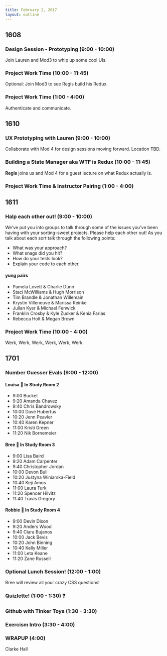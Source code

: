 ```yaml
---
title: February 2, 2017
layout: outline
---
```


## 1608

### Design Session - Prototyping (9:00 - 10:00)
Join Lauren and Mod3 to whip up some cool UIs.

### Project Work Time (10:00 - 11:45)
Optional: Join Mod3 to see Regis build his Redux.

### Project Work Time (1:00 - 4:00)
Authenticate and communicate.

## 1610

### UX Prototyping with Lauren (9:00 - 10:00)
Collaborate with Mod 4 for design sessions moving forward. Location TBD.

### Building a State Manager aka WTF is Redux (10:00 - 11:45)
**Regis** joins us and Mod 4 for a guest lecture on what Redux actually is.  

### Project Work Time & Instructor Pairing (1:00 - 4:00)

## 1611

### Halp each other out! (9:00 - 10:00)

We've put you into groups to talk through some of the issues you've been having with your sorting-sweet projects. Please help each other out!
As you talk about each sort talk through the following points:

  - What was your approach?
  - What snags did you hit?
  - How do your tests look?
  - Explain your code to each other.

#### yung pairs

* Pamela Lovett & Charlie Dunn
* Staci McWilliams & Hugh Morrison
* Tim Brandle & Jonathan Willemain
* Krystin Villeneuve & Marissa Reinke
* Julian Kyer & Michael Fenwick
* Franklin Crosby & Kyle Zucker & Kenia Farias
* Rebecca Holt & Megan Brown

### Project Werk Time (10:00 - 4:00)

Werk, Werk, Werk, Werk, Werk, Werk.

## 1701

### Number Guesser Evals (9:00 - 12:00)

#### Louisa :hear_no_evil: In Study Room 2

* 9:00 Bucket
* 9:20 Amanda Chavez
* 9:40 Chris Bandrowsky
* 10:00 Dave Hubertus
* 10:20 Jenn Peavler
* 10:40 Karen Kepner
* 11:00 Kristi Green
* 11:20 Nik Bornemeier

#### Bree  :see_no_evil: In Study Room 3

* 9:00 Lisa Baird
* 9:20 Adam Carpenter
* 9:40 Christopher Jordan
* 10:00 Devon Bull
* 10:20 Justyna Winiarska-Field
* 10:40 Keji Amos
* 11:00 Laura Turk
* 11:20 Spencer Hilvitz
* 11:40 Travis Gregory

#### Robbie :speak_no_evil: In Study Room 4

* 9:00 Devin Dixon
* 9:20 Anders Wood
* 9:40 Ciara Bujanos
* 10:00 Jack Bevis
* 10:20 John Binning
* 10:40 Kelly Miller
* 11:00 Leta Keane
* 11:20 Zane Russell

### Optional Lunch Session! (12:00 - 1:00)
Bree will review all your crazy CSS questions!

### Quizlette! (1:00 - 1:30) :question:

### Github with Tinker Toys (1:30 - 3:30)

### Exercism Intro (3:30 - 4:00)

### WRAPUP (4:00)
Clarke Hall
